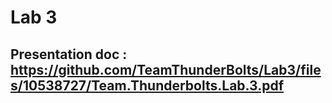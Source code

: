 # Lab 3

## Presentation doc : https://github.com/TeamThunderBolts/Lab3/files/10538727/Team.Thunderbolts.Lab.3.pdf
